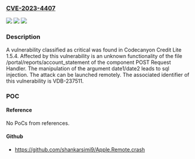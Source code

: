 ### [CVE-2023-4407](https://cve.mitre.org/cgi-bin/cvename.cgi?name=CVE-2023-4407)
![](https://img.shields.io/static/v1?label=Product&message=Credit%20Lite&color=blue)
![](https://img.shields.io/static/v1?label=Version&message=%3D%201.5.4%20&color=brighgreen)
![](https://img.shields.io/static/v1?label=Vulnerability&message=CWE-89%20SQL%20Injection&color=brighgreen)

### Description

A vulnerability classified as critical was found in Codecanyon Credit Lite 1.5.4. Affected by this vulnerability is an unknown functionality of the file /portal/reports/account_statement of the component POST Request Handler. The manipulation of the argument date1/date2 leads to sql injection. The attack can be launched remotely. The associated identifier of this vulnerability is VDB-237511.

### POC

#### Reference
No PoCs from references.

#### Github
- https://github.com/shankarsimi9/Apple.Remote.crash

